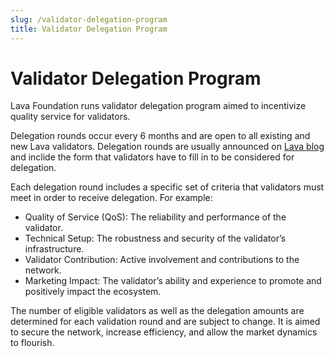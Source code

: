 ```yaml
---
slug: /validator-delegation-program
title: Validator Delegation Program
---
```


# Validator Delegation Program

Lava Foundation runs validator delegation program aimed to incentivize quality service for validators.

Delegation rounds occur every 6 months and are open to all existing and new Lava validators. Delegation rounds are usually announced on [Lava blog](https://www.lavanet.xyz/blog) and inclide the form that validators have to fill in to be considered for delegation.

Each delegation round includes a specific set of criteria that validators must meet in order to receive delegation. For example:

- Quality of Service (QoS): The reliability and performance of the validator.
- Technical Setup: The robustness and security of the validator’s infrastructure.
- Validator Contribution: Active involvement and contributions to the network.
- Marketing Impact: The validator’s ability and experience to promote and positively impact the ecosystem.

The number of eligible validators as well as the delegation amounts are determined for each validation round and are subject to change. It is aimed to secure the network, increase efficiency, and allow the market dynamics to flourish. 